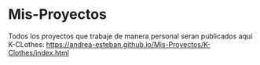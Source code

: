 # Mis-Proyectos
Todos los proyectos que trabaje de manera personal seran publicados aquí
K-CLothes: https://andrea-esteban.github.io/Mis-Proyectos/K-Clothes/index.html
